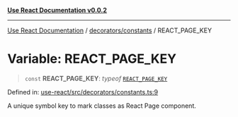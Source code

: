 [**Use React Documentation v0.0.2**](../../../README.md)

***

[Use React Documentation](../../../modules.md) / [decorators/constants](../README.md) / REACT\_PAGE\_KEY

# Variable: REACT\_PAGE\_KEY

> `const` **REACT\_PAGE\_KEY**: *typeof* [`REACT_PAGE_KEY`](REACT_PAGE_KEY.md)

Defined in: [use-react/src/decorators/constants.ts:9](https://github.com/stonemjs/use-react/blob/4786d31a3beb1c9f15eb30e2c9c2b12c786b755a/src/decorators/constants.ts#L9)

A unique symbol key to mark classes as React Page component.
